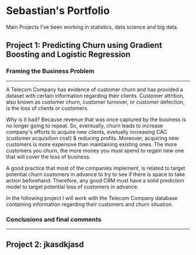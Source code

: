 # Sebastian's Portfolio
Main Projects I've been working in statistics, data science and big data.

## Project 1: Predicting Churn using Gradient Boosting and Logistic Regression


### Framing the Business Problem
------
A Telecom Company has evidence of customer churn and has provided a dataset with certain information regarding their clients. Customer attrition, also known as customer churn, customer turnover, or customer defection, is the loss of clients or customers.

Why is it bad? Because revenue that was once captured by the business is no longer going to repeat. So, eventually, churn leads to increase company's efforts to acquire new clients, evetually increasing CAC (customer acquisition cost) & reducing profits. Moreover, acquiring new customers is more expensive than maintaining existing ones. The more customers you churn, the more money you must spend to regain new one that will cover the loss of business.

A good practice that most of the companies implement, is related to target potential churn customers in advance to try to see if there is space to take action beforehand. Therefore, any good CRM must have a solid prediction model to target potential loss of customers in advance.

In the following project I will work with the Telecom Company database containing information regarding their customers and churn situation.




### Conclusions and final comments
------




## Project 2: jkasdkjasd






